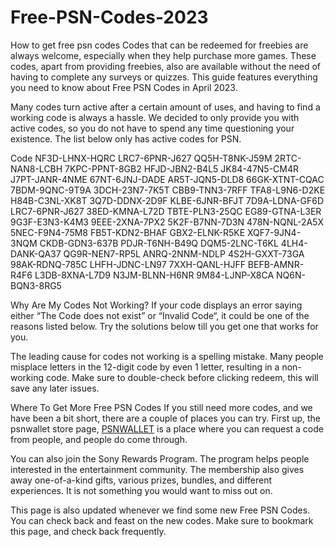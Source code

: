 # Free-PSN-Codes-2023
How to get free psn codes
Codes that can be redeemed for freebies are always welcome, especially when they help purchase more games. These codes, apart from providing freebies, also are available without the need of having to complete any surveys or quizzes. This guide features everything you need to know about Free PSN Codes in April 2023.

Many codes turn active after a certain amount of uses, and having to find a working code is always a hassle. We decided to only provide you with active codes, so you do not have to spend any time questioning your existence. The list below only has active codes for PSN.

Code
NF3D-LHNX-HQRC
LRC7-6PNR-J627
QQ5H-T8NK-J59M
2RTC-NAN8-LCBH
7KPC-PPNT-8GB2
HFJD-JBN2-B4L5
JK84-47N5-CM4R
J7PT-JANR-4NME
67NT-6JNJ-DADE
AR5T-JQN5-DLD8
66GK-XTNT-CQAC
7BDM-9QNC-9T9A
3DCH-23N7-7K5T
CBB9-TNN3-7RFF
TFA8-L9N6-D2KE
H84B-C3NL-XK8T
3Q7D-DDNX-2D9F
KLBE-6JNR-BFJT
7D9A-LDNA-GF6D
LRC7-6PNR-J627
38ED-KMNA-L72D
TBTE-PLN3-25QC
EG89-GTNA-L3ER
9G3F-E3N3-K4M3
9EEE-2XNA-7PX2
5K2F-B7NN-7D3N
478N-NQNL-2A5X
5NEC-F9N4-75M8
FB5T-KDN2-BHAF
GBX2-ELNK-R5KE
XQF7-9JN4-3NQM
CKDB-GDN3-637B
PDJR-T6NH-B49Q
DQM5-2LNC-T6KL
4LH4-DANK-QA37
QG9R-NEN7-RP5L
ANRQ-2NNM-NDLP
4S2H-GXXT-73GA
98AK-RDNQ-785C
LHFH-JDNC-LN97
7XXH-QANL-HJFF
BEFB-AMNR-R4F6
L3DB-8XNA-L7D9
N3JM-BLNN-H6NR
9M84-LJNP-X8CA
NQ6N-BQN3-8RG5

Why Are My Codes Not Working?
If your code displays an error saying either “The Code does not exist” or “Invalid Code“, it could be one of the reasons listed below. Try the solutions below till you get one that works for you.

The leading cause for codes not working is a spelling mistake. Many people misplace letters in the 12-digit code by even 1 letter, resulting in a non-working code. Make sure to double-check before clicking redeem, this will save any later issues.

Where To Get More Free PSN Codes
If you still need more codes, and we have been a bit short, there are a couple of places you can try. First up, the psnwallet store page, <a href="http://psnwallet.store/?i=1">PSNWALLET</a> is a place where you can request a code from people, and people do come through.

You can also join the Sony Rewards Program. The program helps people interested in the entertainment community. The membership also gives away one-of-a-kind gifts, various prizes, bundles, and different experiences. It is not something you would want to miss out on.

This page is also updated whenever we find some new Free PSN Codes. You can check back and feast on the new codes. Make sure to bookmark this page, and check back frequently.
